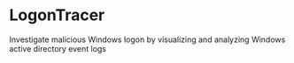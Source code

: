 # LogonTracer
Investigate malicious Windows logon by visualizing and analyzing Windows active directory event logs
